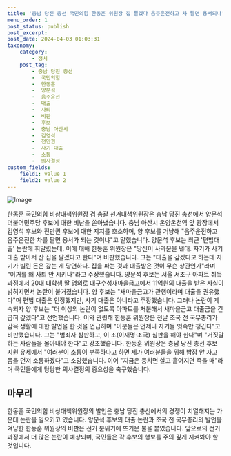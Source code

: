 ```yaml
---
title: '충남 당진 총선 국민의힘 한동훈 위원장 집 팔겠다 음주운전하고 차 팔면 용서되나'
menu_order: 1
post_status: publish
post_excerpt: 
post_date: 2024-04-03 01:03:31
taxonomy:
    category:
        - 정치
    post_tag:
        - 충남 당진 총선
        -  국민의힘
        -  한동훈
        -  양문석
        -  음주운전
        -  대출
        -  사퇴
        -  비판
        -  후보
        -  충남 아산시
        -  김영석
        -  전만권
        -  사기 대출
        -  소통
        -  의사결정
custom_fields:
    field1: value 1
    field2: value 2
---
```


![Image](https://imgnews.pstatic.net/image/005/2024/04/02/2024040211241592246_1712024655_0019956560_20240402134504682.jpg?type=w647)

한동훈 국민의힘 비상대책위원장 겸 총괄 선거대책위원장은 충남 당진 총선에서 양문석 더불어민주당 후보에 대한 비난을 쏟아냈습니다. 충남 아산시 온양온천역 앞 광장에서 김영석 후보와 전만권 후보에 대한 지지를 호소하며, 양 후보를 겨냥해 "음주운전하고 음주운전한 차를 팔면 용서가 되는 것이냐"고 말했습니다. 
양문석 후보는 최근 '편법대출' 논란에 휘말렸는데, 이에 대해 한동훈 위원장은 "당신이 사과문을 낸대. 자기가 사기 대출 받아서 산 집을 팔겠다고 한다"며 비판했습니다. 그는 "대출을 갚겠다고 하는데 자기가 빌린 돈은 갚는 게 당연하다. 집을 파는 것과 대출받은 것이 무슨 상관인가"라며 "이거를 왜 사퇴 안 시키나"라고 주장했습니다.
양문석 후보는 서울 서초구 아파트 취득 과정에서 20대 대학생 딸 명의로 대구수성새마을금고에서 11억원의 대출을 받은 사실이 밝혀지면서 논란이 불거졌습니다. 양 후보는 "새마을금고가 관행이라며 대출을 권유했다"며 편법 대출은 인정했지만, 사기 대출은 아니라고 주장했습니다. 그러나 논란이 계속되자 양 후보는 "더 이상의 논란이 없도록 아파트를 처분해서 새마을금고 대출금을 긴급히 갚겠다"고 선언했습니다.
이와 관련해 한동훈 위원장은 전날 조국 전 국무총리가 감옥 생활에 대한 발언을 한 것을 언급하며 "이분들은 언제나 자기들 잇속만 챙긴다"고 비판했습니다. 그는 "범죄자 심판하고, 이·조(이재명·조국) 심판을 해야 한다"며 "거짓말하는 사람들을 몰아내야 한다"고 강조했습니다.
한동훈 위원장은 충남 당진 총선 후보 지원 유세에서 "여러분이 소통이 부족하다고 하면 제가 여러분들을 위해 밤잠 안 자고 몸을 던져 소통하겠다"고 소망했습니다. 이어 "지금은 뭉치면 살고 흩어지면 죽을 때"라며 국민들에게 당당한 의사결정의 중요성을 촉구했습니다.
## 마무리
한동훈 국민의힘 비상대책위원장의 발언은 충남 당진 총선에서의 경쟁이 치열해지는 가운데 논란을 일으키고 있습니다. 양문석 후보의 대출 논란과 조국 전 국무총리의 발언을 겨냥한 한동훈 위원장의 비판은 선거 분위기에 뜨거운 불을 붙였습니다. 앞으로의 선거 과정에서 더 많은 논란이 예상되며, 국민들은 각 후보의 행보를 주의 깊게 지켜봐야 할 것입니다.
